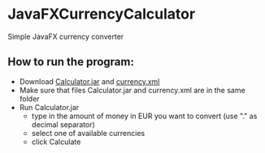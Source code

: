 # JavaFXCurrencyCalculator
 Simple JavaFX currency converter

## How to run the program:
- Download [Calculator.jar](https://raw.githubusercontent.com/GitKlimek/JavaFXCurrencyCalculator/master/out/artifacts/Calculator_jar/Calculator.jar) and [currency.xml](https://raw.githubusercontent.com/GitKlimek/JavaFXCurrencyCalculator/master/currency.xml)
- Make sure that files Calculator.jar and currency.xml are in the same folder
- Run Calculator.jar
  - type in the amount of money in EUR you want to convert (use "." as decimal separator)
  - select one of available currencies
  - click Calculate
